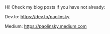 Hi! Check my blog posts if you have not already:

Dev.to: https://dev.to/paolinsky

Medium: https://paolinsky.medium.com
